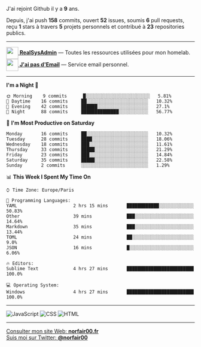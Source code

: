 J'ai rejoint Github il y a **9** ans.

Depuis, j'ai push **158** commits, ouvert **52** issues, soumis **6** pull requests, reçu **1** stars à travers **5** projets personnels et contribué à **23** repositories publics.

---

[<img src="https://avatars2.githubusercontent.com/u/64165263?s=96&v=4" width="32" height="32" align="center"> **RealSysAdmin**](https://github.com/realsysadmin-icu) — Toutes les ressources utilisées pour mon homelab.  
[<img src="https://avatars1.githubusercontent.com/u/65110091?s=96&v=4" width="32" height="32" align="center"> **J'ai pas d'Email**](https://github.com/jaipasdemail) — Service email personnel.  

---

<!--START_SECTION:waka-->
**I'm a Night 🦉** 

```text
🌞 Morning    9 commits      █░░░░░░░░░░░░░░░░░░░░░░░░   5.81% 
🌆 Daytime    16 commits     ██░░░░░░░░░░░░░░░░░░░░░░░   10.32% 
🌃 Evening    42 commits     ██████░░░░░░░░░░░░░░░░░░░   27.1% 
🌙 Night      88 commits     ██████████████░░░░░░░░░░░   56.77%

```
📅 **I'm Most Productive on Saturday** 

```text
Monday       16 commits     ██░░░░░░░░░░░░░░░░░░░░░░░   10.32% 
Tuesday      28 commits     ████░░░░░░░░░░░░░░░░░░░░░   18.06% 
Wednesday    18 commits     ███░░░░░░░░░░░░░░░░░░░░░░   11.61% 
Thursday     33 commits     █████░░░░░░░░░░░░░░░░░░░░   21.29% 
Friday       23 commits     ███░░░░░░░░░░░░░░░░░░░░░░   14.84% 
Saturday     35 commits     █████░░░░░░░░░░░░░░░░░░░░   22.58% 
Sunday       2 commits      ░░░░░░░░░░░░░░░░░░░░░░░░░   1.29%

```


📊 **This Week I Spent My Time On** 

```text
⌚︎ Time Zone: Europe/Paris

💬 Programming Languages: 
YAML                     2 hrs 15 mins       ████████████░░░░░░░░░░░░░   50.83% 
Other                    39 mins             ███░░░░░░░░░░░░░░░░░░░░░░   14.64% 
Markdown                 35 mins             ███░░░░░░░░░░░░░░░░░░░░░░   13.44% 
TOML                     24 mins             ██░░░░░░░░░░░░░░░░░░░░░░░   9.0% 
JSON                     16 mins             █░░░░░░░░░░░░░░░░░░░░░░░░   6.06%

🔥 Editors: 
Sublime Text             4 hrs 27 mins       █████████████████████████   100.0%

💻 Operating System: 
Windows                  4 hrs 27 mins       █████████████████████████   100.0%

```


<!--END_SECTION:waka-->

---

![JavaScript](https://img.shields.io/static/v1?style=for-the-badge&label=JavaScript&color=555&labelColor=%23f1e05a&message=67.7%25)
![CSS](https://img.shields.io/static/v1?style=for-the-badge&label=CSS&color=555&labelColor=%23563d7c&message=18.8%25)
![HTML](https://img.shields.io/static/v1?style=for-the-badge&label=HTML&color=555&labelColor=%23e34c26&message=13.4%25)

---

[Consulter mon site Web: **norfair00.fr**](https://norfair00.fr/)  
[Suis moi sur Twitter: **@norfair00**](https://twitter.com/norfair00)
